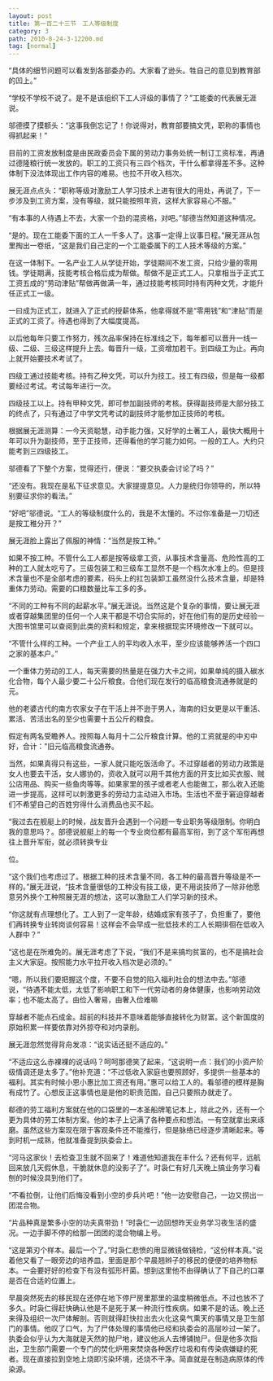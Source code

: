 ```yaml
---
layout: post
title: 第一百二十三节　工人等级制度
category: 3
path: 2010-8-24-3-12200.md
tag: [normal]
---
```


“具体的细节问题可以看发到各部委办的。大家看了逊头。牲自己的意见到教育部的凹上。”

“学校不学校不说了。是不是该组织下工人评级的事情了？”工能委的代表展无涯说。

邬德摸了摸额头：“这事我倒忘记了！你说得对，教育部要搞文凭，职称的事情也得抓起来！”

目前的工资发放制度是由民政委员会下属的劳动力事务处统一制订工资标准，再通过德隆粮行统一发放的。职工的工资只有三四个档次，干什么都拿得差不多。这种体制下没法体现出工作内容的难易。也拉不开收入档次。

展无涯点点头：“职称等级对激励工人学习技术上进有很大的用处，再说了，下一步涉及到工资方案，没有等级，就只能按照年资，这样大家容易心不服。”

“有本事的人待遇上不去，大家一个劲的混资格，对吧。”邬德当然知道这种情况。

“是的。现在工能委下面的工人一千多人了。这事一定得上议事日程。”展无涯从包里掏出一卷纸，“这是我们自己定的一个工能委属下的工人技术等级的方案。”

在这一体制下。一名产业工人从学徒开始，学徒期间不发工资，只给少量的零用钱。学徒期满，技能考核合格后成为帮做。帮做不是正式工人。只拿相当于正式工工资五成的“劳动津贴”帮做再做满一年，通过技能考核同时持有丙种文凭，才能升任正式工一级。

一曰成为正式工，就进入了正式的授薪体系，他拿得就不是“零用钱”和“津贴”而是正式的工资了。待遇也得到了大幅度提高。

以后他每年只要工作努力，残次品率保持在标准线之下，每年都可以晋升一线一级、二级、三级这样提升上去。每晋升一级，工资增加若干。到四级工为止。再向上就开始要技术考试了。

四级工通过技能考核。持有乙种文凭，可以升为技工。技工有四级，但是每一级都要经过考试。考试每年进行一次。

四级技工以上。持有甲种文凭，即可参加副技师的考核。获得副技师是大部分技工的终点了，只有通过了中学文凭考试的副技师才能参加正技师的考核。

根据展无涯测算：一今天资聪慧，动手能力强，又好学的土著工人，最快大概用十年可以升为副技师，至于正技师，还得看他的学习能力如何。一般的工人。大约只能考到三四级技工。

邬德看了下整个方案，觉得还行，便说：“要交执委会讨论了吗？”

“还没有。我现在是私下征求意见。大家提提意见。人力是统归你领导的，所以特别要征求你的看法。”

“好吧”邬德说。“工人的等级制度什么的，我是不太懂的。不过你准备是一刀切还是按工稚分开？”

展无涯脸上露出了佩服的神情：“当然是按工种。”

如果不按工种。不管什么工人都是按等级拿工资，从事技术含量高、危险性高的工种的工人就太吃亏了。三级包装工和三级车工显然不是一个档次水准上的。但是技术含量也不是全部考虑的要素，码头上的扛包装卸工虽然没什么技术含量，却是特重体力劳动。需要的口粮数量比车工多的多。

“不同的工种有不同的起薪水平。”展无涯说。当然这是个复杂的事情，要让展无涯或者穿越集团里的任何一个人来干都是不切合实际的，好在他们有的是历史经验一大图书馆里可以查阅到此类的资料和规定，拿来根据现实环境修改一下就可以。

“不管什么样的工种。一个产业工人的平均收入水平，至少应该能够养活一个四口之家的基本户。”

一个重体力劳动的工人，每天需要的热量是在强力大卡之间，如果单纯的摄入碳水化合物，每个人最少要二十公斤粮食。合他们现在发行的临高粮食流通券就是的元。

他的老婆古代的南方农家女子在干活上并不逊于男人，海南的妇女更是以干重活、累活、苦活出名的至少也需要十五公斤的粮食。

假定有两名受瞻养人。按照每人每月十二公斤粮食计算。他的工资就是的中刃中好，合计："旧元临高粮食流通券。

当然，如果真得只有这些，一家人就只能吃饭活命了。不过穿越者的劳动力政策是女人也要去干活，女人娜协的，资收入就可以用千其他方面的开支比如买衣服、贼公店用品、购买一些鱼肉等等。如果家里的孩子或者老人也能做工，那么收入还能进一步提高，这样可以刺激更多的劳动力主动进入市场。生活也不至于窘迫穿越者们不希望自己的百姓穷得什么消费品也买不起。

“我过去在舰艇上的时候，战友晋升会遇到一个问题一专业职务等级限制。你明白我的意思吗？。部德说舰艇上的每一个专业岗位都有最高军衔，到了这个军衔再想往上晋升军衔，就必须转换专业

位。

“这个我们也考虑过了。根据工种的技术含量不同，各工种的最高晋升等级是不一样的。”展无涯说，“技术含量很低的工种没有技工级，更不用说技师了一除非他愿意另外换个工种照展无涯的想法，这可以激励工人们学习新的技术。

“你这就有点理想化了。工人到了一定年龄，结婚成家有孩子了，负担重了，要他们再转换专业转岗谈何容易！这样会不会早成一批低技术的工人长期徘徊在低收入人群中？”

“这也是在所难免的。展无涯考虑了下说，“我们不是来搞均贫富的，也不是搞社会主义大家庭。按照能力水平拉开收入档次是必须的。”

“嗯，所以我们要把握这个度，不要不自觉的陷入福利社会的想法中去。”邬德说，“待遇不能太低，太低了影响职工和下一代劳动者的身体健康，也影响劳动效率；也不能太高了。由俭入奢易，由奢入俭难嘛

穿越者不能点石成金。超前的科技并不意味着能够直接转化为财富。这个新国度的原始积累一样要依靠对外掠夺和对内录削。

展无涯忽然觉得背舟发凉：“说实话还挺不适应的。”

“不适应这么赤裸裸的说话吗？呵呵那德笑了起来，“这说明一点：我们的小资产阶级情调还是太多了。”他补充道：“不过低收入家庭也要照顾好，多提供一些基本的福利。其实有时候小恩小惠比加工资还有用。”惠可以给工人的。看邬德的模样是胸有成竹了。心想反正这事情也是是他的职责范围，自己只要照办就走了。

郗德的劳工福利方案就在他的口袋里的一本圣船牌笔记本上，除此之外，还有一个更为具体的劳工体制方案。他的本子上记满了各种要点和想法。一有空就拿出来琢磨。虽然这些方案现在限于客观条件还不能推行，但是脉络已经逐步清晰起来。等到时机一成熟，他就准备提到执委会上。

“河马这家伙！去检查卫生就不回来了！难道他知道我在丰什么？还有何平，远航回来放几天假休息，干脆就休息的没影子了”。时袅仁有好几天晚上搞业务学习看刨的时候没具到他们了。

“不看拉倒，让他们后悔没看到小空的步兵片吧！”他一边安慰自己，一边又捞出一团混合物。

“片品种真是繁多小空的功夫真带劲！”时袅仁一边回想昨天业务学习夜生活的盛况。一边手脚不停的给那一团团的混合物编上号。

“这是第刃个样本。最后一个了。”时袅仁悲愤的用显微镜做镜检，“这份样本真。”说着他又看了一眼旁边的培养皿，里面是那个早晨翘辫子的移民的便便的培养物标本。一会要好好的检查下有没有弧形杆菌。想到这里他不由得确认了下自己的口罩是否在合适的位置上。

早晨突然死去的移民现在还停在地下停尸房里那里的温度稍微低点。不过也放不了多久。时袅仁得赶快确认他是不是死于某一种流行性疾病。如果不是的话。晚上还来得及组织一次尸体解剖。否则就得赶快拉出去火化这臭气熏天的事情又是卫生部门的事情。他叹了口气，为了尸体处理的事情他已经和执委会的高层吵过一架了。执委会似乎认为大海就是天然的抛尸地，建议他派人去博铺抛尸。但是他多次指出，卫生部门需要一个专门的焚化炉用来焚烧各种医疗垃圾和有传染病嫌疑的死者。现在直接拉到空地上烧即污染环境，还烧不干净。简直就是在制造病原体的传染源。